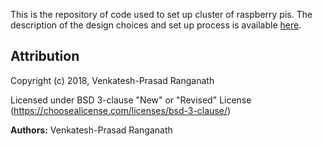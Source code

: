 This is the repository of code used to set up cluster of raspberry pis.  The description of the design choices and set up process is available [here](https://bitbucket.org/rvprasad/rasp-pis-cluster/src/master/).

## Attribution

Copyright (c) 2018, Venkatesh-Prasad Ranganath

Licensed under BSD 3-clause "New" or "Revised" License (https://choosealicense.com/licenses/bsd-3-clause/)

**Authors:** Venkatesh-Prasad Ranganath
